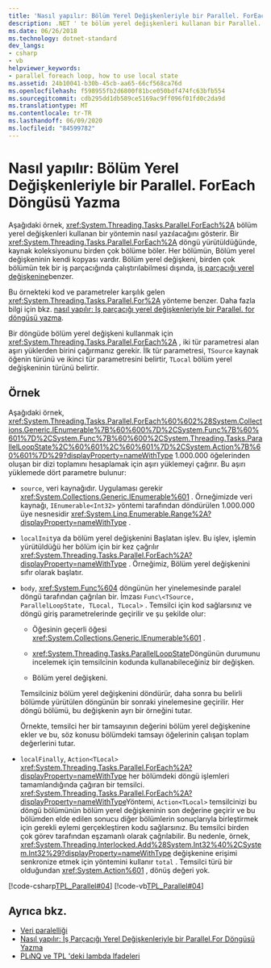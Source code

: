 ```yaml
---
title: 'Nasıl yapılır: Bölüm Yerel Değişkenleriyle bir Parallel. ForEach Döngüsü Yazma'
description: .NET ' te bölüm yerel değişkenleri kullanan bir Parallel. ForEach döngüsünün nasıl yazılacağını gösteren bir örnek görürsünüz.
ms.date: 06/26/2018
ms.technology: dotnet-standard
dev_langs:
- csharp
- vb
helpviewer_keywords:
- parallel foreach loop, how to use local state
ms.assetid: 24b10041-b30b-45cb-aa65-66cf568ca76d
ms.openlocfilehash: f598955fb2d6800f81bce050bdf474fc63bfb554
ms.sourcegitcommit: cdb295dd1db589ce5169ac9ff096f01fd0c2da9d
ms.translationtype: MT
ms.contentlocale: tr-TR
ms.lasthandoff: 06/09/2020
ms.locfileid: "84599782"
---
```

# <a name="how-to-write-a-parallelforeach-loop-with-partition-local-variables"></a>Nasıl yapılır: Bölüm Yerel Değişkenleriyle bir Parallel. ForEach Döngüsü Yazma

Aşağıdaki örnek, <xref:System.Threading.Tasks.Parallel.ForEach%2A> bölüm yerel değişkenleri kullanan bir yöntemin nasıl yazılacağını gösterir. Bir <xref:System.Threading.Tasks.Parallel.ForEach%2A> döngü yürütüldüğünde, kaynak koleksiyonunu birden çok bölüme böler. Her bölümün, Bölüm yerel değişkeninin kendi kopyası vardır. Bölüm yerel değişkeni, birden çok bölümün tek bir iş parçacığında çalıştırılabilmesi dışında, [iş parçacığı yerel değişkenine](xref:System.Threading.ThreadLocal%601)benzer.

Bu örnekteki kod ve parametreler karşılık gelen <xref:System.Threading.Tasks.Parallel.For%2A> yönteme benzer. Daha fazla bilgi için bkz. [nasıl yapılır: Iş parçacığı yerel değişkenleriyle bir Parallel. for döngüsü yazma](how-to-write-a-parallel-for-loop-with-thread-local-variables.md).

Bir döngüde bölüm yerel değişkeni kullanmak için <xref:System.Threading.Tasks.Parallel.ForEach%2A> , iki tür parametresi alan aşırı yüklerden birini çağırmanız gerekir. İlk tür parametresi, `TSource` kaynak öğenin türünü ve ikinci tür parametresini belirtir, `TLocal` bölüm yerel değişkeninin türünü belirtir.

## <a name="example"></a>Örnek

Aşağıdaki örnek, <xref:System.Threading.Tasks.Parallel.ForEach%60%602%28System.Collections.Generic.IEnumerable%7B%60%600%7D%2CSystem.Func%7B%60%601%7D%2CSystem.Func%7B%60%600%2CSystem.Threading.Tasks.ParallelLoopState%2C%60%601%2C%60%601%7D%2CSystem.Action%7B%60%601%7D%29?displayProperty=nameWithType> 1.000.000 öğelerinden oluşan bir dizi toplamını hesaplamak için aşırı yüklemeyi çağırır. Bu aşırı yüklemede dört parametre bulunur:

- `source`, veri kaynağıdır. Uygulaması gerekir <xref:System.Collections.Generic.IEnumerable%601> . Örneğimizde veri kaynağı, `IEnumerable<Int32>` yöntemi tarafından döndürülen 1.000.000 üye nesnesidir <xref:System.Linq.Enumerable.Range%2A?displayProperty=nameWithType> .

- `localInit`ya da bölüm yerel değişkenini Başlatan işlev. Bu işlev, işlemin yürütüldüğü her bölüm için bir kez çağrılır <xref:System.Threading.Tasks.Parallel.ForEach%2A?displayProperty=nameWithType> . Örneğimiz, Bölüm yerel değişkenini sıfır olarak başlatır.

- `body`, <xref:System.Func%604> döngünün her yinelemesinde paralel döngü tarafından çağrılan bir. İmzası `Func\<TSource, ParallelLoopState, TLocal, TLocal>` . Temsilci için kod sağlarsınız ve döngü giriş parametrelerinde geçirilir ve şu şekilde olur:

  - Öğesinin geçerli öğesi <xref:System.Collections.Generic.IEnumerable%601> .

  - <xref:System.Threading.Tasks.ParallelLoopState>Döngünün durumunu incelemek için temsilcinin kodunda kullanabileceğiniz bir değişken.

  - Bölüm yerel değişkeni.

  Temsilciniz bölüm yerel değişkenini döndürür, daha sonra bu belirli bölümde yürütülen döngünün bir sonraki yinelemesine geçirilir. Her döngü bölümü, bu değişkenin ayrı bir örneğini tutar.

  Örnekte, temsilci her bir tamsayının değerini bölüm yerel değişkenine ekler ve bu, söz konusu bölümdeki tamsayı öğelerinin çalışan toplam değerlerini tutar.

- `localFinally`, `Action<TLocal>` <xref:System.Threading.Tasks.Parallel.ForEach%2A?displayProperty=nameWithType> her bölümdeki döngü işlemleri tamamlandığında çağıran bir temsilci. <xref:System.Threading.Tasks.Parallel.ForEach%2A?displayProperty=nameWithType>Yöntemi, `Action<TLocal>` temsilcinizi bu döngü bölümünün bölüm yerel değişkeninin son değerine geçirir ve bu bölümden elde edilen sonucu diğer bölümlerin sonuçlarıyla birleştirmek için gerekli eylemi gerçekleştiren kodu sağlarsınız. Bu temsilci birden çok görev tarafından eşzamanlı olarak çağrılabilir. Bu nedenle, örnek, <xref:System.Threading.Interlocked.Add%28System.Int32%40%2CSystem.Int32%29?displayProperty=nameWithType> değişkenine erişimi senkronize etmek için yöntemini kullanır `total` . Temsilci türü bir olduğundan <xref:System.Action%601> , dönüş değeri yok.

[!code-csharp[TPL_Parallel#04](../../../samples/snippets/csharp/VS_Snippets_Misc/tpl_parallel/cs/foreachthreadlocal.cs#04)]
[!code-vb[TPL_Parallel#04](../../../samples/snippets/visualbasic/VS_Snippets_Misc/tpl_parallel/vb/foreachthreadlocal.vb#04)]

## <a name="see-also"></a>Ayrıca bkz.

- [Veri paralelliği](data-parallelism-task-parallel-library.md)
- [Nasıl yapılır: İş Parçacığı Yerel Değişkenleriyle bir Parallel.For Döngüsü Yazma](how-to-write-a-parallel-for-loop-with-thread-local-variables.md)
- [PLıNQ ve TPL 'deki lambda Ifadeleri](lambda-expressions-in-plinq-and-tpl.md)

